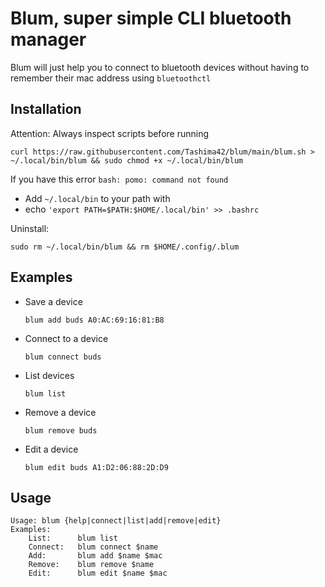 # Blum, super simple CLI bluetooth manager
Blum will just help you to connect to bluetooth devices without having to remember their mac address using `bluetoothctl`

## Installation
Attention: Always inspect scripts before running

```
curl https://raw.githubusercontent.com/Tashima42/blum/main/blum.sh > ~/.local/bin/blum && sudo chmod +x ~/.local/bin/blum 
```
If you have this error `bash: pomo: command not found`
  * Add `~/.local/bin` to your path with
  * echo `'export PATH=$PATH:$HOME/.local/bin' >> .bashrc`

Uninstall:
```
sudo rm ~/.local/bin/blum && rm $HOME/.config/.blum
```


## Examples
* Save a device
  ```
  blum add buds A0:AC:69:16:81:B8
  ```
* Connect to a device
  ```
  blum connect buds
  ```
* List devices
  ```
  blum list
  ```
* Remove a device
  ```
  blum remove buds
  ```
* Edit a device
  ```
  blum edit buds A1:D2:06:88:2D:D9
  ```

## Usage
```
Usage: blum {help|connect|list|add|remove|edit}
Examples:
    List:      blum list
    Connect:   blum connect $name
    Add:       blum add $name $mac
    Remove:    blum remove $name
    Edit:      blum edit $name $mac
```
